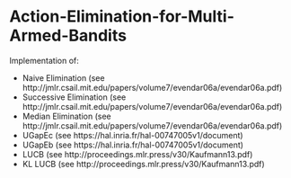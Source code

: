 # Action-Elimination-for-Multi-Armed-Bandits

Implementation of:
<ul>
 <li>Naive Elimination (see http://jmlr.csail.mit.edu/papers/volume7/evendar06a/evendar06a.pdf) </li>
 <li>Successive Elimination (see http://jmlr.csail.mit.edu/papers/volume7/evendar06a/evendar06a.pdf) </li>
 <li>Median Elimination (see http://jmlr.csail.mit.edu/papers/volume7/evendar06a/evendar06a.pdf) </li>
 <li>UGapEc (see https://hal.inria.fr/hal-00747005v1/document) </li>
 <li>UGapEb (see https://hal.inria.fr/hal-00747005v1/document) </li>
 <li>LUCB (see http://proceedings.mlr.press/v30/Kaufmann13.pdf) </li>
 <li>KL LUCB (see http://proceedings.mlr.press/v30/Kaufmann13.pdf) </li>
 <ul>
